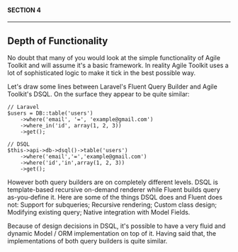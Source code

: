 #### SECTION 4
----
## Depth of Functionality

No doubt that many of you would look at the simple functionality of Agile Toolkit and will assume it's a basic framework. In reality Agile Toolkit uses a lot of sophisticated logic to make it tick in the best possible way.

Let's draw some lines between Laravel's Fluent Query Builder and Agile Toolkit's DSQL. On the surface they appear to be quite similar:

    // Laravel
    $users = DB::table('users')
        ->where('email', '=', 'example@gmail.com')
        ->where_in('id', array(1, 2, 3))
        ->get();
    
    // DSQL
    $this->api->db->dsql()->table('users')
        ->where('email','=','example@gmail.com')
        ->where('id','in',array(1, 2, 3))
        ->get();

However both query builders are on completely different levels. DSQL is template-based recursive on-demand renderer while Fluent builds query as-you-define it. Here are some of the things DSQL does and Fluent does not: Support for subqueries; Recursive rendering; Custom class design; Modifying existing query; Native integration with Model Fields.

Because of design decisions in DSQL, it's possible to have a very fluid and dynamic Model / ORM implementation on top of it. Having said that, the implementations of both query builders is quite similar.
